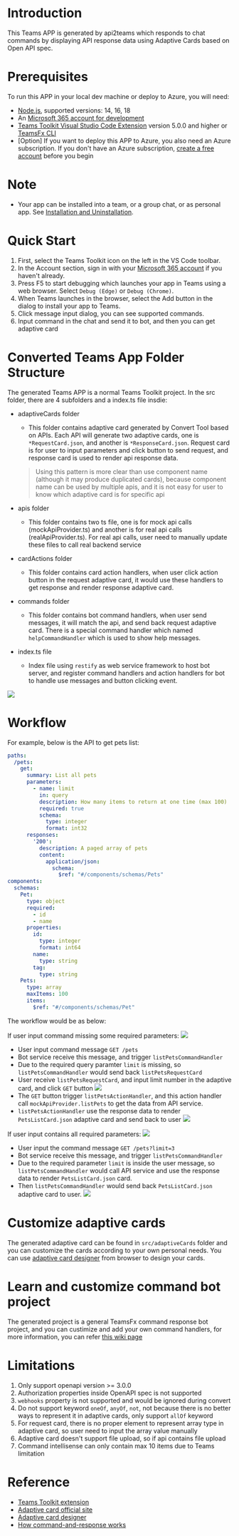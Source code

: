 # Introduction
This Teams APP is generated by api2teams which responds to chat commands by displaying API response data using Adaptive Cards based on Open API spec.

# Prerequisites

To run this APP in your local dev machine or deploy to Azure, you will need:

- [Node.js](https://nodejs.org/), supported versions: 14, 16, 18
- An [Microsoft 365 account for development](https://docs.microsoft.com/microsoftteams/platform/toolkit/accounts)
- [Teams Toolkit Visual Studio Code Extension](https://aka.ms/teams-toolkit) version 5.0.0 and higher or [TeamsFx CLI](https://aka.ms/teamsfx-cli)
- [Option] If you want to deploy this APP to Azure, you also need an Azure subscription. If you don't have an Azure subscription, [create a free account](https://azure.microsoft.com/en-us/free/) before you begin

# Note
- Your app can be installed into a team, or a group chat, or as personal app. See [Installation and Uninstallation](https://aka.ms/teamsfx-command-new#customize-installation).


# Quick Start
1. First, select the Teams Toolkit icon on the left in the VS Code toolbar.
1. In the Account section, sign in with your [Microsoft 365 account](https://docs.microsoft.com/microsoftteams/platform/toolkit/accounts) if you haven't already.
1. Press F5 to start debugging which launches your app in Teams using a web browser. Select `Debug (Edge)` or `Debug (Chrome)`.
1. When Teams launches in the browser, select the Add button in the dialog to install your app to Teams.
1. Click message input dialog, you can see supported commands.
1. Input command in the chat and send it to bot, and then you can get adaptive card

# Converted Teams App Folder Structure
The generated Teams APP is a normal Teams Toolkit project. In the src folder, there are 4 subfolders and a index.ts file insdie:

* adaptiveCards folder
    - This folder contains adaptive card generated by Convert Tool based on APIs. Each API will generate two adaptive cards, one is `*RequestCard.json`, and another is `*ResponseCard.json`. Request card is for user to input parameters and click button to send request, and response card is used to render api response data.
    > Using this pattern is more clear than use component name (although it may produce duplicated cards), because component name can be used by multiple apis, and it is not easy for user to know which adaptive card is for specific api

* apis folder
    - This folder contains two ts file, one is for mock api calls (mockApiProvider.ts) and another is for real api calls (realApiProvider.ts). For real api calls, user need to manually update these files to call real backend service

* cardActions folder
    - This folder contains card action handlers, when user click action button in the request adaptive card, it would use these handlers to get response and render response adaptive card.

* commands folder
    - This folder contains bot command handlers, when user send messages, it will match the api, and send back request adaptive card. There is a special command handler which named `helpCommandHandler` which is used to show help messages.

* index.ts file
    - Index file using `restify` as web service framework to host bot server, and register command handlers and action handlers for bot to handle use messages and button clicking event. 

![](./images/project-structure.png)

# Workflow
For example, below is the API to get pets list:

```yaml
paths:
  /pets:
    get:
      summary: List all pets
      parameters:
        - name: limit
          in: query
          description: How many items to return at one time (max 100)
          required: true
          schema:
            type: integer
            format: int32
      responses:
        '200':
          description: A paged array of pets
          content:
            application/json:    
              schema:
                $ref: "#/components/schemas/Pets"
components:
  schemas:
    Pet:
      type: object
      required:
        - id
        - name
      properties:
        id:
          type: integer
          format: int64
        name:
          type: string
        tag:
          type: string
    Pets:
      type: array
      maxItems: 100
      items:
        $ref: "#/components/schemas/Pet"
```

The workflow would be as below:

If user input command missing some required parameters:
![](./images/flow1.png)

- User input command message `GET /pets`
- Bot service receive this message, and trigger `listPetsCommandHandler`
- Due to the required query paramter `limit` is missing, so `listPetsCommandHandler` would send back `listPetsRequestCard`
- User receive `listPetsRequestCard`, and input limit number in the adaptive card, and click `GET` button
  ![](./images/workflow1.png)
- The `GET` button trigger `listPetsActionHandler`, and this action handler call `mockApiProvider.listPets` to get the data from API service.
- `listPetsActionHandler` use the response data to render `PetsListCard.json` adaptive card and send back to user
  ![](./images/workflow2.png)


If user input contains all required parameters:
![](./images/flow2.png)

- User input the command message `GET /pets?limit=3`
- Bot service receive this message, and trigger `listPetsCommandHandler`
- Due to the required parameter `limit` is inside the user message, so `listPetsCommandHandler` would call API service and use the response data to render `PetsListCard.json` card.  
-  Then `listPetsCommandHandler` would send back `PetsListCard.json` adaptive card to user.
  ![](./images/workflow3.png)

# Customize adaptive cards
The generated adaptive card can be found in `src/adaptiveCards` folder and you can customize the cards according to your own personal needs. You can use [adaptive card designer](https://adaptivecards.io/designer) from browser to design your cards.

# Learn and customize command bot project
The generated project is a general TeamsFx command response bot project, and you can custimize and add your own command handlers, for more information, you can refer [this wiki page](https://github.com/OfficeDev/TeamsFx/wiki/Respond-to-chat-commands-in-Teams#how-command-and-response-works)


# Limitations
1. Only support openapi version >= 3.0.0
1. Authorization properties inside OpenAPI spec is not supported
1. `webhooks` property is not supported and would be ignored during convert
1. Do not support keyword `oneOf`, `anyOf`, `not`, not because there is no better ways to represent it in adaptive cards, only support `allOf` keyword
1. For request card, there is no proper element to represent array type in adaptive card, so user need to input the array value manually
1. Adaptive card doesn't support file upload, so if api contains file upload
1. Command intellisense can only contain max 10 items due to Teams limitation

# Reference
- [Teams Toolkit extension](https://learn.microsoft.com/en-us/microsoftteams/platform/toolkit/teams-toolkit-fundamentals)
- [Adaptive card official site](https://adaptivecards.io/)
- [Adaptive card designer](https://adaptivecards.io/designer)
- [How command-and-response works](https://github.com/OfficeDev/TeamsFx/wiki/Respond-to-chat-commands-in-Teams#how-command-and-response-works)


